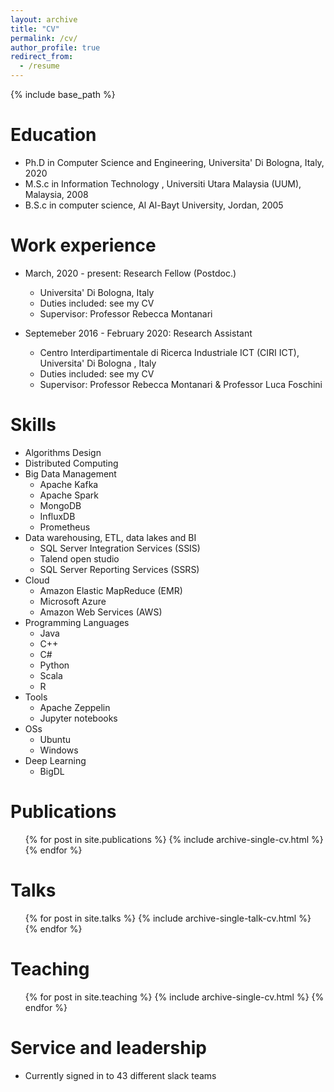 ```yaml
---
layout: archive
title: "CV"
permalink: /cv/
author_profile: true
redirect_from:
  - /resume
---
```


{% include base_path %}

Education
======
* Ph.D in Computer Science and Engineering, Universita' Di Bologna, Italy, 2020
* M.S.c in Information Technology , Universiti Utara Malaysia (UUM), Malaysia, 2008
* B.S.c in computer science, Al Al-Bayt University, Jordan, 2005

Work experience
======
* March, 2020 - present: Research Fellow (Postdoc.)
  * Universita' Di Bologna, Italy
  * Duties included: see my CV
  * Supervisor: Professor Rebecca Montanari

* Septemeber 2016 - February 2020: Research Assistant
  * Centro Interdipartimentale di Ricerca Industriale ICT (CIRI ICT), Universita' Di Bologna , Italy
  * Duties included: see my CV
  * Supervisor: Professor Rebecca Montanari & Professor Luca Foschini
  
Skills
======
* Algorithms Design
* Distributed Computing
* Big Data Management
  * Apache Kafka
  * Apache Spark
  * MongoDB
  * InfluxDB
  * Prometheus
* Data warehousing, ETL,  data lakes and BI
  * SQL Server Integration Services (SSIS)
  * Talend open studio
  * SQL Server Reporting Services (SSRS)
* Cloud
  * Amazon Elastic MapReduce (EMR)
  * Microsoft Azure
  * Amazon Web Services (AWS)
* Programming Languages
  * Java
  * C++
  * C#
  * Python
  * Scala
  * R
* Tools
  * Apache Zeppelin
  * Jupyter notebooks
* OSs
  * Ubuntu
  * Windows
* Deep Learning
  * BigDL

Publications
======
  <ul>{% for post in site.publications %}
    {% include archive-single-cv.html %}
  {% endfor %}</ul>
  
Talks
======
  <ul>{% for post in site.talks %}
    {% include archive-single-talk-cv.html %}
  {% endfor %}</ul>
  
Teaching
======
  <ul>{% for post in site.teaching %}
    {% include archive-single-cv.html %}
  {% endfor %}</ul>
  
Service and leadership
======
* Currently signed in to 43 different slack teams

